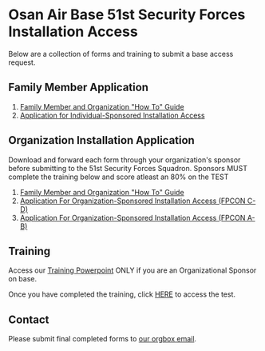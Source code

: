 # Osan Air Base 51st Security Forces Installation Access

Below are a collection of forms and training to submit a base access request.

## Family Member Application

1. <a href="./81-82_process.docx" target="_blank">Family Member and Organization   "How To" Guide</a>
2. <a href="./USFK_FORM_81E-Blank_Signature_Block.pdf" target="_blank">Application for Individual-Sponsored Installation Access</a>

## Organization Installation Application

Download and forward each form through your organization's sponsor before submitting to the 51st Security Forces Squadron.
Sponsors MUST complete the training below and score atleast an 80% on the TEST

1. <a href="./81-82_process.docx" target="_blank">Family Member and Organization   "How To" Guide</a>
2. <a href="./USFK_Form_82E_FPCON_C-D.pdf" target="_blank">Application For Organization-Sponsored Installation Access (FPCON C-D)</a>
3. <a href="./USFK_Form_82E_BLANK_EXAMPLE.docx" target="_blank">Application For Organization-Sponsored Installation Access (FPCON A-B) </a>

## Training

Access our [Training Powerpoint](./training_slides.pptx) ONLY if you are an Organizational Sponsor on base.

Once you have completed the training, click <a href="https://forms.osi.apps.mil/r/snDHfAEcXi" target="_blank">HERE</a> to access the test.

## Contact

Please submit final completed forms to [our orgbox email](mailto:51SFS.S5.IA@US.AF.Mil).
